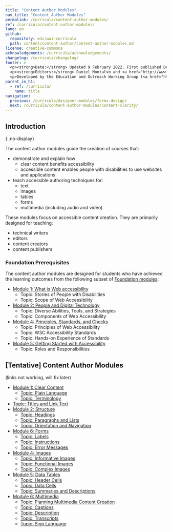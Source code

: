 ```yaml
---
title: "Content Author Modules"
nav_title: "Content Author Modules"
permalink: /curricula/content-author-modules/
ref: /curricula/content-author-modules/
lang: en
github:
  repository: w3c/wai-curricula
  path: content/content-author/content-author-modules.md
license: creative-commons
acknowledgements: /curricula/acknowledgements/
changelog: /curricula/changelog/
footer: >
  <p><strong>Date:</strong> Updated 9 February 2022. First published December 2019.</p>
  <p><strong>Editors:</strong> Daniel Montalvo and <a href="http://www.w3.org/People/shadi/">Shadi Abou-Zahra</a>. Contributors: <a href="https://www.w3.org/WAI/EO/EOWG-members">EOWG Participants</a>. ACKNOWLEDGEMENTS lists contributors and credits.</p>
  <p>Developed by the Education and Outreach Working Group (<a href="http://www.w3.org/WAI/EO/">EOWG</a>). Developed with support from the <a href="https://www.w3.org/WAI/about/projects/wai-guide/">WAI-Guide Project</a> funded by the European Commission (EC) under the Horizon 2020 program (Grant Agreement 822245).</p>
parent_in_h1:
  - ref: /curricula/
    name: title
navigation:
  previous: /curricula/designer-modules/forms-design/
  next: /curricula/content-author-modules/content-clarity/
---
```


## Introduction
{:.no-display}

The content author modules guide the creation of courses that:

* demonstrate and explain how
  * clear content benefits accessibility
  * accessible content enables people with disabilities to use websites and applications
* teach accessible authoring techniques for:
  * text
  * images
  * tables
  * forms
  * multimedia (including audio and video)

These modules focus on accessible content creation. They are primarily designed for teaching:

* technical writers
* editors
* content creators
* content publishers

### Foundation Prerequisites

The content author modules are designed for students who have achieved the learning outcomes from the following subset of [Foundation modules](/curricula/foundation-modules/):

* [Module 1: What is Web accessibility](/curricula/foundation-modules/what-is-web-accessibility/)
  * Topic: Stories of People with Disabilities
  * Topic: Scope of Web Accessibility
* [Module 2: People and Digital Technology](/curricula/foundation-modules/people-and-digital-technology/)
  * Topic: Diverse Abilities, Tools, and Strategies
  * Topic: Components of Web Accessibility
* [Module 4: Principles, Standards, and Checks](/curricula/foundation-modules/principles-standards-and-checks/)
  * Topic: Principles of Web Accessibility
  * Topic: W3C Accessibility Standards
  * Topic: Hands-on Experience of Standards
* [Module 5: Getting Started with Accessibility](/curricula/foundation-modules/getting-started-with-accessibility/)
  * Topic: Roles and Responsibilities

## [Tentative] Content Author Modules

(links not working, will fix later)

-   [Module 1: Clear Content](/curricula/content-author-modules/clear-content/)
    -   [Topic: Plain Language](/curricula/content-author-modules/#topic-plain-language)
    -   [Topic: Terminology](/curricula/content-author-modules/#topic-terminology)
-   [Topic: Titles and Link Text](/curricula/content-author-modules/#topic-titles-and-page-text)
-   [Module 2: Structure](/curricula/content-author-modules/structure/)
    -   [Topic: Headings](/curricula/content-author-modules/structure/#topic-headings)
    -   [Topic: Paragraphs and Lists](/curricula/content-author-modules/structure/#topic-paragraphs-and-lists)
    -   [Topic: Orientation and Navigation](/curricula/content-author-modules/structure/#topic-orientation-and-navigation)
-   [Module 6: Forms](/curricula/content-author-modules/forms/)
    -   [Topic: Labels](/curricula/content-author-modules/forms/#topic-labels)
    -   [Topic: Instructions](/curricula/content-author-modules/forms/#topic-instructions)
    -   [Topic: Error Messages](/curricula/content-author-modules/forms/#topic-error-messages)
-   [Module 4: Images](/curricula/content-author-modules/images/)
    -   [Topic: Informative Images](/curricula/content-author-modules/images/#topic-informative-images)
    -   [Topic: Functional Images](/curricula/content-author-modules/images/#topic-functional-images)
    -   [Topic: Complex Images](/curricula/content-author-modules/images/#complex-images)
-   [Module 5: Data Tables](/curricula/content-author-modules/data-tables/)
    -   [Topic: Header Cells](/curricula/content-author-modules/data-tables/#topic-header-cells)
    -   [Topic: Data Cells](/curricula/content-author-modules/data-tables/#topic-data-cells)
    -   [Topic: Summaries and Descriptions](/curricula/content-author-modules/data-tables/#topic-summaries-and-descriptions)
-   [Module 6: Multimedia](/curricula/content-author-modules/multimedia/)
    -   [Topic: Planning Multimedia Content Creation](/curricula/content-author-modules/multimedia/#topic-planning-multimedia-content-creation)
    -   [Topic: Captions](/curricula/content-author-modules/multimedia/#topidc-captions)
    -   [Topic: Description](/curricula/content-author-modules/multimedia/#topic-descriptions)
    -   [Topic: Transcripts](/curricula/content-author-modules/multimedia/#topic-transcripts)
    -   [Topic: Sign Language](/curricula/content-author-modules/multimedia/#topic-sign-language)
